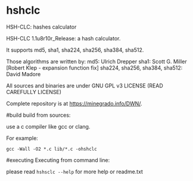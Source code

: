 # hshclc
HSH-CLC: hashes calculator

HSH-CLC 1.1u8r10r_Release: a hash calculator.

It supports md5, sha1, sha224, sha256, sha384, sha512.

Those algorithms are written by:
md5: Ulrich Drepper
sha1: Scott G. Miller [Robert Klep - expansion function fix]
sha224, sha256, sha384, sha512: David Madore

All sources and binaries are under GNU GPL v3 LICENSE (READ CAREFULLY LICENSE)

Complete repository is at https://minegrado.info/DWN/.

#build
build from sources:

use a c compiler like gcc or clang.

For example:

	gcc -Wall -O2 *.c lib/*.c -ohshclc

#executing
Executing from command line:

please read `hshsclc --help` for more help or readme.txt

